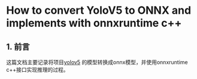 # How to convert YoloV5 to ONNX and implements with onnxruntime c++

## 1. 前言

这篇文档主要记录将项目[yolov5](https://github.com/ultralytics/yolov5) 的模型转换成onnx模型，并使用onnxruntime c++接口实现推理的过程。

